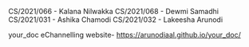 CS/2021/066 - Kalana Nilwakka
CS/2021/068 - Dewmi Samadhi
CS/2021/031 - Ashika Chamodi
CS/2021/032 - Lakeesha Arunodi

your_doc eChannelling website- https://arunodiaal.github.io/your_doc/
